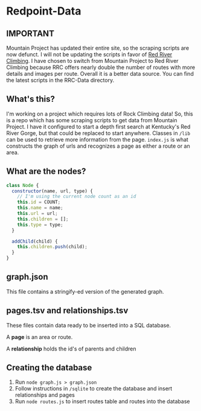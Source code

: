 # Redpoint-Data



## IMPORTANT
Mountain Project has updated their entire site, so the scraping scripts are now defunct. I will not be updating the scripts in favor of [Red River Climbing](https://www.redriverclimbing.com/RRCGuide/). I have chosen to switch from Mountain Project to Red River Climbing because RRC offers nearly double the number of routes with more details and images per route. Overall it is a better data source. You can find the latest scripts in the RRC-Data directory.

## What's this?

I'm working on a project which requires lots of Rock Climbing data! So, this is a repo which has some scraping scripts to get data from Mountain Project. I have it configured to start a depth first search at Kentucky's Red River Gorge, but that could be replaced to start anywhere. Classes in `/lib` can be used to retrieve more information from the page. `index.js` is what constructs the graph of urls and recognizes a page as either a route or an area.

## What are the nodes?

```javascript
class Node {
  constructor(name, url, type) {
    // I'm using the current node count as an id
    this.id = COUNT;
    this.name = name;
    this.url = url;
    this.children = [];
    this.type = type;
  }

  addChild(child) {
    this.children.push(child);
  }
}
```

## graph.json

This file contains a stringify-ed version of the generated graph.

## pages.tsv and relationships.tsv

These files contain data ready to be inserted into a SQL database.

A **page** is an area or route.

A **relationship** holds the id's of parents and children

## Creating the database
1. Run `node graph.js > graph.json`
2. Follow instructions in `/sqlite` to create the database and insert relationships and pages
3. Run `node routes.js` to insert routes table and routes into the database
